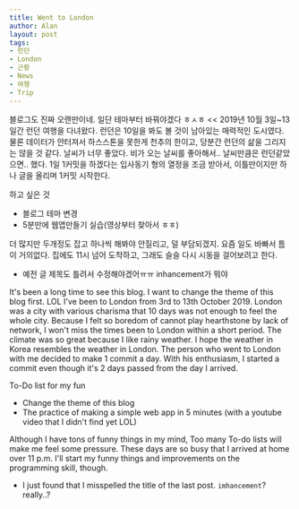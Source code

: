 ```yaml
---
title: Went to London
author: Alan
layout: post
tags:
- 런던
- London
- 근황
- News
- 여행
- Trip
---
```


블로그도 진짜 오랜만이네. 일단 테마부터 바꿔야겠다 ㅎㅅㅎ <<
2019년 10월 3일~13일간 런던 여행을 다녀왔다. 런던은 10일을 봐도 볼 것이 남아있는 매력적인 도시였다.
물론 데이터가 안터져서 하스스톤을 못한게 천추의 한이고, 당분간 런던의 삶을 그리지는 않을 것 같다.
날씨가 너무 좋았다. 비가 오는 날씨를 좋아해서.. 날씨만큼은 런던같았으면.. 했다.
1일 1커밋을 하겠다는 입사동기 형의 열정을 조금 받아서, 이틀만이지만 하나 글을 올리며 1커밋 시작한다.

하고 싶은 것
- 블로그 테마 변경
- 5분만에 웹앱만들기 실습(영상부터 찾아서 ㅎㅎ)

더 많지만 두개정도 잡고 하나씩 해봐야 안질리고, 덜 부담되겠지.
요즘 일도 바빠서 틈이 거의없다. 집에도 11시 넘어 도착하고, 그래도 슬슬 다시 시동을 걸어보려고 한다.
* 예전 글 제목도 틀려서 수정해야겠어ㅠㅠ inhancement가 뭐야


It's been a long time to see this blog. I want to change the theme of this blog first. LOL
I've been to London from 3rd to 13th October 2019. London was a city with various charisma that 10 days was not enough to feel the whole city.
Because I felt so boredom of cannot play hearthstone by lack of network, I won't miss the times been to London within a short period.
The climate was so great because I like rainy weather. I hope the weather in Korea resembles the weather in London.
The person who went to London with me decided to make 1 commit a day. With his enthusiasm, I started a commit even though it's 2 days passed from the day I arrived.

To-Do list for my fun
- Change the theme of this blog
- The practice of making a simple web app in 5 minutes (with a youtube video that I didn't find yet LOL)

Although I have tons of funny things in my mind, Too many To-do lists will make me feel some pressure.
These days are so busy that I arrived at home over 11 p.m. I'll start my funny things and improvements on the programming skill, though.
* I just found that I misspelled the title of the last post. `imhancement`? really..?